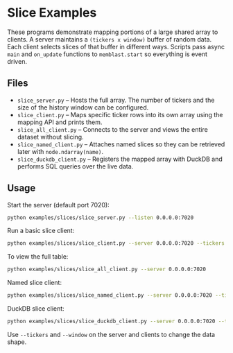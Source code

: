 # Slice Examples

These programs demonstrate mapping portions of a large shared array to clients.
A server maintains a `(tickers x window)` buffer of random data. Each client
selects slices of that buffer in different ways. Scripts pass async `main` and
`on_update` functions to `memblast.start` so everything is event driven.

## Files

- `slice_server.py` – Hosts the full array. The number of tickers and the size of the history window can be configured.
- `slice_client.py` – Maps specific ticker rows into its own array using the mapping API and prints them.
- `slice_all_client.py` – Connects to the server and views the entire dataset without slicing.
- `slice_named_client.py` – Attaches named slices so they can be retrieved later with `node.ndarray(name)`.
- `slice_duckdb_client.py` – Registers the mapped array with DuckDB and performs SQL queries over the live data.

## Usage

Start the server (default port 7020):

```bash
python examples/slices/slice_server.py --listen 0.0.0.0:7020
```

Run a basic slice client:

```bash
python examples/slices/slice_client.py --server 0.0.0.0:7020 --tickers 2,50,75
```

To view the full table:

```bash
python examples/slices/slice_all_client.py --server 0.0.0.0:7020
```

Named slice client:

```bash
python examples/slices/slice_named_client.py --server 0.0.0.0:7020 --tickers 2,50,75
```

DuckDB slice client:

```bash
python examples/slices/slice_duckdb_client.py --server 0.0.0.0:7020 --tickers 2,50,75
```

Use `--tickers` and `--window` on the server and clients to change the data shape.

